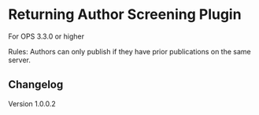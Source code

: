 # Returning Author Screening Plugin

For OPS 3.3.0 or higher

Rules: Authors can only publish if they have prior publications on the same server.

## Changelog
Version 1.0.0.2